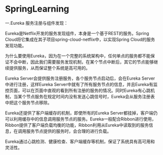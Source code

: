 # SpringLearning

一.Eureka 服务注册与组件发现：

Eureka是Netflix开发的服务发现组件，本身是一个基于REST的服务。Spring Cloud将它集成在其子项目spring-cloud-netflix中，以实现Spring Cloud的服务发现功能。
	
为什么要使用Eureka，因为在一个完整的系统架构中，任何单点的服务都不能保证不会中断，因此我们需要服务发现机制，在某个节点中断后，其它的节点能够继续提供服务，从而保证整个系统是高可用的。
	
Eureka Server会提供服务注册服务，各个服务节点启动后，会在Eureka Server中进行注册，这样Eureka Server中就有了所有服务节点的信息，并且Eureka有监控页面，可以在页面中直观的看到所有注册的服务的情况。同时Eureka有心跳机制，当某个节点服务在规定时间内没有发送心跳信号时，Eureka会从服务注册表中把这个服务节点移除。

Eureka还提供了客户端缓存的机制，即使所有的Eureka Server都挂掉，客户端仍可以利用缓存中的信息调用服务节点的服务。Eureka一般配合Ribbon进行使用，Ribbon提供了客户端负载均衡的功能，Ribbon利用从Eureka中读取到的服务信息，在调用服务节点提供的服务时，会合理的进行负载。

Eureka通过心跳检测、健康检查、客户端缓存等机制，保证了系统具有高可用和灵活性。
